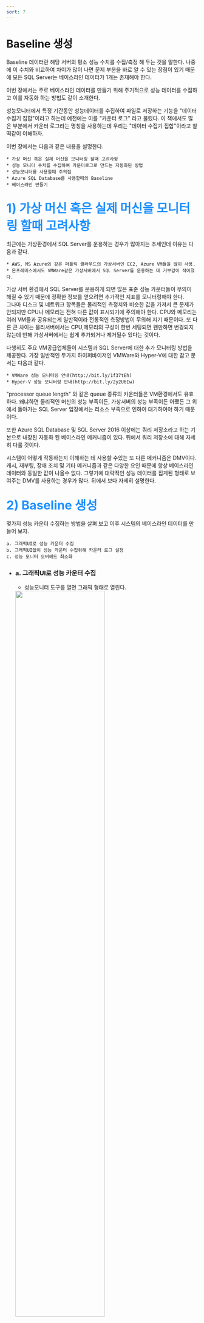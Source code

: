 ```yaml
---
sort: 7
---
```


# Baseline 생성
Baseline 데이터란 해당 서버의 평소 성능 수치를 수집/측정 해 두는 것을 말한다. 나중에 이 수치와 비교하여 차이가 많이 나면 문제 부분을 바로 알 수 있는 장점이 있기 때문에 모든 SQL Server는 베이스라인 데이터가 1개는 존재해야 한다.
 
이번 장에서는 주로 베이스라인 데이터를 만들기 위해 주기적으로 성능 데이터를 수집하고 이를 자동화 하는 방법도 같이 소개한다.  

성능모니터에서 특정 기간동안 성능데이터를 수집하여 파일로 저장하는 기능을 "데이터 수집기 집합"이라고 하는데 예전에는 이를 "카운터 로그" 라고 불렀다. 이 책에서도 많은 부분에서 카운터 로그라는 명칭을 사용하는데 우리는 "데이터 수집기 집합"이라고 찰떡같이 이해하자.  

이번 장에서는 다음과 같은 내용을 설명한다.

    * 가상 머신 혹은 실제 머신을 모니터링 할때 고려사항
    * 성능 모니터 수치를 수집하여 카운터로그로 만드는 자동화된 방법
    * 성능모니터를 사용할때 주의점
    * Azure SQL Database를 사용할때의 Baseline
    * 베이스라인 만들기

## <font color='dodgerblue' size="6">1) 가상 머신 혹은 실제 머신을 모니터링 할때 고려사항</font>
최근에는 가상환경에서 SQL Server를 운용하는 경우가 많아지는 추세인데 이유는 다음과 같다.

    * AWS, MS Azure와 같은 퍼플릭 클라우드의 가상서버인 EC2, Azure VM들을 많이 사용.
    * 온프레미스에서도 VMWare같은 가상서버에서 SQL Server를 운용하는 데 거부감이 적어졌다.

가상 서버 환경에서 SQL Server를 운용하게 되면 많은 표준 성능 카운터들이 무의미 해질 수 있기 때문에 정확한 정보를 얻으려면 추가적인 지표를 모니터링해야 한다.  
그나마 디스크 및 네트워크 항목들은 물리적인 측정치와 비슷한 값을 가져서 큰 문제가 안되지만 CPU나 메모리는 전혀 다른 값이 표시되기에 주의해야 한다. CPU와 메모리는 여러 VM들과 공유되는게 일반적이라 전통적인 측정방법이 무의해 지기 때문이다. 또 다른 큰 차이는 물리서버에서는 CPU,메모리의 구성이 한번 세팅되면 왠만하면 변경되지 않는데 반해 가상서버에서는 쉽게 추가되거나 제거될수 있다는 것이다.

다행히도 주요 VM공급업체들이 시스템과 SQL Server에 대한 추가 모니터링 방법을 제공한다. 가장 일반적인 두가지 하이퍼바이저인 VMWare와 Hyper-V에 대한 참고 문서는 다음과 같다.

    * VMWare 성능 모니터링 안내(http://bit.ly/1f37tEh)
    * Hyper-V 성능 모니터링 안내(http://bit.ly/2y2U6Iw)

"processor queue length" 와 같은 queue 종류의 카운터들은 VM환경에서도 유효하다. 왜냐하면 물리적인 머신의 성능 부족이든, 가상서버의 성능 부족이든 어쨌든 그 위에서 돌아가는 SQL Server 입장에서는 리소스 부족으로 인하여 대기하여야 하기 때문이다.

또한 Azure SQL Database 및 SQL Server 2016 이상에는 쿼리 저장소라고 하는 기본으로 내장된 자동화 된 베이스라인 메커니즘이 있다. 뒤에서 쿼리 저장소에 대해 자세히 다룰 것이다.

시스템이 어떻게 작동하는지 이해하는 데 사용할 수있는 또 다른 메커니즘은 DMV이다. 캐시, 재부팅, 장애 조치 및 기타 메커니즘과 같은 다양한 요인 때문에 항상 베이스라인 데이터와 동일한 값이 나올수 없다. 그렇기에 대략적인 성능 데이터를 집계된 형태로 보여주는 DMV를 사용하는 경우가 많다. 뒤에서 보다 자세히 설명한다.

## <font color="dodgerblue" size="6">2) Baseline 생성</font>
몇가지 성능 카운터 수집하는 방법을 살펴 보고 이후 시스템의 베이스라인 데이터를 만들어 보자.

    a. 그래픽UI로 성능 카운터 수집
    b. 그래픽UI없이 성능 카운터 수집위해 카운터 로그 설정
    c. 성능 모니터 오버헤드 최소화

- ### a. 그래픽UI로 성능 카운터 수집

    - 성능모니터 도구를 열면 그래픽 형태로 열린다.  
    <img src = "image/07/PerfMon01_addCounter.png" width="70%">  

    - 성능카운터 추가
        ```
        -> 툴바에서 + 버튼을 누르거나 단축키 ctrl + N을 눌러 카운터를 추가할 수 있는 창 오픈.  
        -> "다음 컴퓨터에서 카운터 선택" 부분은 기본적으로 "로컬 컴퓨터"로 선택되어 있다.  
        ```
    <img src = "image/07/PerfMon01_01.png" width="70%">

    - 샘플로 SQLServer:Latches:Total Latch Wait Time(ms) 수집해보자

        ```
        -> 카운터에서 SQLServer:Latches 카운터를 선택
        -> 아래 화살표를 누르면 하위 카운터들이 나열되는데 "Total Latch Wait Time(ms)"를 선택.        
        -> 하단의 Add 버튼을 눌러 추가한다.
        -> "확인" 버튼을 눌러 최종 완료.    
        ```
        <img src = "image/07/PerfMon01_02.png" width="70%">
    
    - 베이스라인을 만들기 위해 카운터 로그를 수집할때는 보통 아래 카운터를 수집하는게 일반적.

        ```
        Object(Instance)                    Counter
        ----------------------------------  ----------------------------------------------------
        Memory                              Available MBytes
                                            Pages/sec
        PhysicalDisk(Data-disk, Log-disk)   % Disk Time
                                            Current Disk Queue Length
                                            Disk Transfers/sec
                                            Disk Bytes/sec     
        Processor(_Total)                   % Processor Time
                                            % Privileged Time
        System                              Processor Queue Length
                                            Context Switches/sec
        Network Interface(Network card)     Bytes Total/sec
        Network Segment                     % Net Utilization
        SQLServer:Access Methods            FreeSpace Scans/sec
                                            Full Scans/sec
        SQLServer:Buffer Manager            Buffer cache hit ratio
        SQLServer:Latches                   Total Latch Wait Time (ms)
        SQLServer:Locks(_Total)             Lock Timeouts/sec
                                            Lock Wait Time (ms)
                                            Number of Deadlocks/sec
        SQLServer:Memory Manager            Memory Grants Pending
                                            Target Server Memory (KB)
                                            Total Server Memory (KB)
        SQLServer:SQL Statistics            Batch Requests/sec
                                            SQL Re-Compilations/sec
        SQLServer:General Statistics        User Connections
        ```

    - 모든 성능 카운터를 추가했으면 확인을 클릭하여 카운터 추가 대화 상자를 닫습니다.  
    <img src = "image/07/PerfMon01_03.png" width="80%">  
    그래픽 차트형태로 실시간 데이터가 보여지고 있다.

    - **카운터 항목 정보 설정파일로 저장**  
      그래픽 UI화면에서 매번 성능 카운터를 추가하는 것은 매우 피곤한 작업이다. 우리는 최초에만 추가하고 나중에는 리스트를 어디엔가 저장하고 불러와서 바로 사용하길 원한다.
      
        - **첫번째 : htm 세팅 정보**
            - htm파일로 세팅 저장
            ```
            성능 모니터의 오른쪽 프레임을 마우스 오른쪽 단추로 클릭하고 "설정을 다른 이름으로 저장" 메뉴 항목을 선택.
            그러면 .htm로 리스트를 저장하게 된다.
            저장된 htm파일은 뒤에서 설명하는 카운터로그 만들기에도 사용가능 
            ```
            <img src = "image/07/PerfMon01_04.png" width="80%">  
            ```tip
            htm 파일이기 때문에 Internet Explorer 브라우저에서 열면 ActiveX를 통해 성능 모니터 화면을 캡처한 것처럼 다시 볼수 있다.
            다른 브라우저 안됨.          
            ![이미지 이름](image/07/PerfMon01_05.png){: width="80%"}  
            Internet Explorer에서 열린 것에 주의하자.
            ```
            - htm 세팅 불러오기
            ```
            1. htm파일을 텍스트에디터로 열고 전체내용 복사.
            2. 성능모니터의 오른쪽 화면에서 "카운터 목록 붙여넣기" 버튼 클릭
            ```
            <img src = "image/07/PerfMon01_06.png" width="80%">  
            모든 카운터가 다시 보인다
      
        - **두번째 : PerfmonCfg 세팅 정보**  
        독립실행형 모드로 성능모니터를 실행하여 .PerfmonCfg 파일로 세팅 저장하면 된다.  
        Erin Stellato가 "성능 모니터에 대한 기본 카운터 사용자 지정"(http://bit.ly/1brQKeZ) 기사에서 설명하는 방법. 

            독립 실행모드로 성능 모니터 실행.  
            ```
            명령어로 perfmon /sys 로 치면 성능 모니터가 단촐하게 열린다. 
            카운터를 추가한 후 이 화면을 닫고 다시 실행해도 추가된 카운터들이 그대로 보인다. 즉 어딘가에 설정이 자동 저장되는 것이다.
            PerfmonCfg 파일로..  
            우리는 파일 / 다른 이름으로 세팅 저장 메뉴를 통해 여러개의 설정 파일을 저장해 놓을 수 있다.
            그리고 저장된 설정 파일을 더블클릭해서 열면 마지막 실행되었던 성능 모니터가 그대로 열린다.  
            꼼수로 .blg 파일 클릭했을때도 독립실행모드로 열리니 더미 .blg 하나 만들어 놓으면 명령어 칠필요 없음.
            ```
            <img src = "image/07/PerfMon01_07.png" width="80%">  
        



- ### b. 그래픽UI없이 성능 카운터 수집위해 카운터 로그 설정
    나중에 분석하기 위해 UI없이 일정 기간동안의 성능 데이터를 수집/저장하는 카운터 로그 기능은 필수이다. 또한 그래픽 UI에서 발생하는 오버헤드를 줄일수 있어서 더욱 편리하고 자동화하기에도 좋은 방법이다.

    - <b>b.1 카운터 로그 만들기 첫걸음 (일일이 수동 추가)</b>  
        일일이 필요 카운터를 추가하여 카운터 로그 만들어 보자

        * 성능모니터 > 데이터 수집기 집합 > 사용자 정의 > 오른쪽 마우스 클릭 > 새로 만들기 > 데이터 수집기 집합  
        이름을 지정하고 "수동으로 만들기(고급)" 을 선택하고 다음을 누른다.  
        <img src = "image/07/CounterLog01_.png" width="60%">

        * 어떤 형식의 데이터를 선택할것인지 화면이 뜨는데 "성능 카운터" 선택하고 다음을 누른다.  
        <img src = "image/07/CounterLog02_.png" width="60%">

        * 원하는 성능 카운터들을 추가하고 데이터를 수집할 샘플 간격을 초단위로 입력하고 다음을 누른다.  
        <img src = "image/07/CounterLog03_.png" width="60%">    

        * 데이터를 저장할 폴더를 지정하고 다음을 누른다.  
        <img src = "image/07/CounterLog04_.png" width="60%">    

        * 실행할 계정을 선택하거나(보통은 기본값) 기타 동작을 선택하고 마침을 누른다.  
        <img src = "image/07/CounterLog05_.png" width="60%">        

        * 만들어진 데이터 수집기 집합인 CounterLog 을 오른쪽 클릭하고 속성 > 일정을 선택한다.  
        다음과 같이 시작일정을 추가할수 있다.  
        <img src = "image/07/CounterLogSche01_openProp.png" width="80%">
        <img src = "image/07/CounterLogSche02_addSche.png" width="60%">

        * 중지조건도 지정해 얼마만큼만 실행될지 정할수 있다.  
        <img src = "image/07/CounterLogSche03_addStop.png" width="60%">     

        * 결과가 .blg 이진파일형태로 저장되는데 csv로 바꿀수 있다.
        ```
        -> 만들어진 데이터 수집기 집합인 CounterLog을 선택
        -> 오른쪽 DataCollector01을 오른쪽 클릭 > 속성
        -> 로그형식을 "쉼표로 구분" 선택하면 csv의 텍스트 포맷으로 저장  
        ```        
        <img src = "image/07/CounterLog06_00_selectRight.png" width="70%"> 
        <img src = "image/07/CounterLog06_.png" width="60%"> 

        * 저장되는 파일명을 DataCollector01에서 다른 것으로 바꿀수 있다.  
        <img src = "image/07/CounterLog07_.png" width="60%">     

    - <b>b.2 템플릿(.htm)을 사용하여 카운터 로그 만들기</b>  
        이전에 저장해 놓은 .htm 파일을 이용해 좀더 쉽게 카운터 로그 만들기

        * 성능모니터 > 데이터 수집기 집합 > 사용자 정의 > 오른쪽 마우스 클릭 > 새로 만들기 > 데이터 수집기 집합  
          이름 지정 후 "템플릿으로부터 만들기(권장)" 선택하고 다음.  
          <img src = "image/07/CounterLogFromHtm01_.PNG" width="60%">

        * 템플릿 지정할수 있는 화면에서 "찾아보기"를 눌러 위에서 저장해 놓은 htm 파일을 지정.           
        <img src = "image/07/CounterLogFromHtm02_.PNG" width="60%">
        ```tip
        기본적으로 xml만 선택할 수 있지만 "모든파일"로 바꿔서 htm 파일을 찾기
        ```
        <img src = "image/07/CounterLogFromHtm02_01_.PNG" width="60%">  
        위와 같은 화면으로 바뀜. "마침"을 눌러 설정완료

        * 성능모니터의 다음과 같은 카운터 로그가 만들어진다.  
        <img src = "image/07/CounterLogFromHtm03_.PNG" width="70%">  
        오른쪽영역의 DataCollector01을 오른쪽 마우스 속성을 보면 카운터항목들만 추가되어 있고 다른 설정들은 아무것도 안되어 있다.  
        이것이 .htm 설정 파일을 이용의 단점이다. xml설정파일을 모든 설정들이 저장되어 있기 때문에 훨씬 편리.  
        <img src = "image/07/CounterLogFromHtm03_01_.PNG" width="70%">  
        
    - <b>b.3 템플릿(.xml)을 사용하여 카운터 로그 만들기</b> 
        * 위 b.1에서 만들어 놓은 CounterLog 카운터로그를 오른 클릭-> 템플릿 저장 선택  
        <img src = "image/07/CounterLogFromXml00_saveTpl.png" width="70%">  
        xml파일로 설정을 저장할수 있다.
        
        * 설정을 저장했으면 테스트를 위해 CounterLog 카운터로그 자체를 삭제  
        <img src = "image/07/CounterLogFromXml00_01_delete.png" width="70%">  

        * 신규 카운터 로그를 만들기  
        성능모니터 > 데이터 수집기 집합 > 사용자 정의 > 오른쪽 마우스 클릭 > 새로 만들기 > 데이터 수집기 집합  
        "템플릿으로부터 만들기(권장)" 선택하고 다음 클릭
        <img src = "image/07/CounterLogFromXml01_new.png" width="70%"> 

        * 어떤 템플릿을 선택할 수 있는 화면이 나오는 "찾아보기" 눌러 저장해 놓은 xml 파일 선택
        <img src = "image/07/CounterLogFromHtm02_.PNG" width="70%">          
        아래와 같이 xml의 설정파일을 불러왔다. 마침 클릭  
        <img src = "image/07/CounterLogFromXml02_browseTpl.png" width="70%">  

        * 성능 모니터에서 만들어진 카운터로그를 살펴보자
        htm설정파일로는 카운터항목들만 가져왔는데 xml설정파일은 일정, 중지조건 등 모든 설정을 다 가져올 수 있다.  
        <img src = "image/07/CounterLogFromXml03_01_sche.png" width="70%">
        <img src = "image/07/CounterLogFromXml03_02_stopCondi.png" width="70%">
        <img src = "image/07/CounterLogFromXml03_03_comma.png" width="70%">
        <img src = "image/07/CounterLogFromXml03_04_newName.png" width="70%">

    ```note
    이진 파일인 .blg은 파일을 더블클릭만 해도 독립 실행형 성능 모니터 화면이 열려 바로 그래픽 UI로 분석할 수 있다.  
    하지만 크기가 csv보다 몇배나 크기 때문에 실서버에서 측정하고 테스트서버로 옮기는 등의 일반적인 경우때문에 권장하지 않는다.  
    대부분 csv로 저장하는 편.
    나중에 blg를 csv로 변환할 수도 있다.
    ```

    ```note
    **PAL 사용**

    또한 Microsoft에서 제공하는 도구 인 PAL( [`Performance Analysis of Logs`](https://bit.ly/2KeJJmy) )을 사용하면 이러한 데이터 중 일부를 보다 쉽게 분석 할 있다. 성능모니터의 카운터 로그 데이터를 이용해 분석을 쉽게 해주는 툴이다.         
    ```

    추가적인 성능 모니터 사용 지침을 사용해 좀더 자세한 내용을 살펴 볼수 있다.
    [Windows Server 2022의 성능 튜닝 지침](https://docs.microsoft.com/ko-kr/windows-server/administration/performance-tuning/)

- ### c. 성능 모니터 오버헤드 최소화
    성능 모니터는 오버헤드를 최소화하도록 만들어졌지만 그래도 시스템 영향을 적게 받게 하기 위해서는 다음 사항을 고려해야 한다.

        - 카운터 수를 제한. 정말로 1차적으로 필요한 것만 지정
        - 성능 모니터 그래프 기능보다는 카운터 로그 사용하여 데이터 수집
        - 그래프 기능 사용할 경우에는 원격으로 성능 모니터 접근
        - 물리적으로 별도의 디스크에 카운터 로그 저장
        - 샘플링 간격 늘리기

    - 카운터 수 제한  
    짧은 간격으로 많은 수의 카운터들을 수집하는 것은 시스템에 약간이나마 오버헤드가 추가될 수 있다. 이 오버헤드의 대부분은 추가한 성능 카운터 갯수에 의해 발생하므로 선택한 카운터들에 대해 자세히 알 필요가 있다. 
     따라서 모니터링하려는 개체와 그 이유를 아는 것이 중요하다.

    - 카운터 로그 형태로 성능 데이터를 수집하고 원본 서버에 저장  
    성능 모니터의 그래프를 사용하여 실시간 성능 데이터를 그래프 형태로 보면 해당 시스템에 상당한 오버 헤드가 발생한다. 그렇기에 원본 서버에서는 카운터 로그형태로 수집 된 성능파일을 만들며 이때 모니터링되는 디스크가 아닌 별도의 로컬 디스크에 저장하는것이 좋다. 그 후 이를 원격 컴퓨터에서 열어서 그 후 그래프로 보는 방식으로 사용해야 한다.


    - 샘플링 간격 늘리기  
    기본 모니터링 중 리소스 사용 패턴에 주로 관심이 있기 때문에 성능 데이터 샘플링 간격을 60 초 이상으로 쉽게 늘려 로그 파일 크기를 줄이고 디스크 I/O에 대한 수요를 줄일 수 있다. 또한 짧은 샘플링 간격을 사용하여 민감한 타이밍 문제를 감지하고 진단 할 수도 있다. 보는 동안에도
    성능 모니터는 대화식으로 그래프를 작성하고 샘플 당 기본값 인 1 초에서 샘플링 간격을 늘립니다.

## <font color="dodgerblue" size="6">3) Baseline 데이터를 바탕으로 시스템 활동 분석</font>
데이터베이스 애플리케이션의 기본 동작은 다음과 같은 다양한 요인으로 인해 시간이 지남에 따라 시시각각 변화한다.

    * 데이터 볼륨과 배포 변화
    * 사용자 기반 증가
    * 어플리케이션 사용 패턴의 변화
    * 응용 프로그램 동작의 추가 또는 변경
    * 새 서비스 팩 또는 소프트웨어 업그레이드 설치
    * 하드웨어 변경

이러한 변경으로 베이스라인 데이터가 오래되면 될 수록 현재와 차이가 많이 발생하게 된다. 따라서 정기적으로 새로운 베이스라인을 만들어 두는 것이 중요하며 필요한 경우에는 나중에 참조 할 수 있도록 이전 기준 로그를 아카이브해 두는 것도 좋다.

예) 베이스라인을 월별로 비교해 보면 시스템의 패턴과 장기적인 추세 예측하는데 도움이 된다.

다음 단계에 따라 성능 모니터 도구를 사용하여 이전에 만들어놓았던 베이스라인 또는 카운터 로그 데이터를 분석 할 수 있다.

- a. 카운터 로그를 엽니다.  
    성능 모니터의 도구 모음 > 로그 데이터보기 > 로그 파일의 이름을 선택. 또는 단축키 (ctrl + L)  

    <img src = "image/07/PerfMon01_logAdd.png" width="70%">     
    <img src = "image/07/PerfMon02_logSource.png" width="50%">     


- b. 원하는 카운터만 추가  
    데이터 탭을 눌러 화면에 보여주고 싶은 성능 카운터를 추가.  
    주의할 것은 카운터 로그를 생성하는 동안 수집한 성능 개체, 카운터 및 인스턴스만 추가할 수 있다는 것.

    <img src = "image/07/PerfMon03_logCounterAdd.png" width="50%">  
    필요한 카운터들만 추가한다.  

    <img src = "image/07/PerfMon04_openCounterWin.png" width="50%">         
    <img src = "image/07/PerfMon05_addedCounter.png" width="50%">  
    보고 싶은 카운터들만 추가된 화면  

    <img src = "image/07/PerfMon06_addedAll.PNG" width="50%">   

- c. 아래 그림과 같이 시간 범위를 적절히 조정하면 원하는 시간대 데이터만 볼수도 있다.
    <img src = "image/07/PerfMon07_timeRange.png" width="50%">     

성능 검토 중에 성능 카운터의 현재 값을 최신 베이스라인과 비교하여 데이터베이스의 시스템 수준 동작을 분석 할 수 있다. 성능 데이터를 비교할 때 다음 사항을 고려.

    * 두 경우 모두 동일한 성능 카운터 집합을 사용.
    * 개별 카운터에 적용 할 수있는 카운터의 최소, 최대 및 평균 값을 비교.
    * 일부 카운터에는 권장 수치가 없다.
      그 값은 응용 프로그램에 따라 다르기 때문에 해당 기준 카운터와의 상대적 비교는 필수. 
      예) SQL Server에 대한 User Connections 카운터의 현재 값은 응용 프로그램의 좋고 나쁨을 나타내지 않는다.
      그러나 해당 기준 값과 비교하면 사용자 연결 수가 크게 증가하여 워크로드가 증가 함을 알 수 있다.
    * 현재 카운터 로그와 베이스라인 카운터 로그에서 카운터 값 범위를 비교. 카운터의 개별 값의 변동은 값 범위에 의해 정규화된다.
    * 같은 날의 로그를 비교 권장.
      대부분의 애플리케이션에서 사용 패턴은 하루 중 다른 부분에 따라 다르다 특정 시간 동안 카운터의 최소, 최대 및 평균 값을 얻으려면
      이전에 표시된대로 카운터 로그의 시간 범위를 조정한다.

시스템 수준 병목 현상이 확인되면 응용 프로그램의 내부 동작을 분석하여 병목 현상의 원인을 확인해야 한다. 병목 현상의 원인을 식별하고 최적화하면 시스템 리소스를 효율적으로 사용하는 데 도움이 됩니다.

## <font color="dodgerblue" size="6">4) Azure SQL Database의 베이스라인</font>
물리 머신이든 가상 머신이든 모든 SQL Server 인스턴스에서 베이스라인이 필요하다. 또한 Azure SQL Database에서도  성능 베이스라인 데이터를 만들어야 한다.
하지만 PaaS(서비스로서의 데이터베이스) 제품이기 때문에 OS가 설치된 가상 머신 또는 물리적 서버가 존재하지 않는다. 당연하게도 성능 모니터같은 기존 툴을 사용할 수 없기 않기 때문에 다른 방법을 사용해야 한다.

하지만 실제 물리적인 CPU 또는 디스크의 사용량을 측정하지 못하는 대신 Microsoft에서 정의한 DTU(데이터베이스 트랜잭션 단위)라는 성능 측정 단위를 사용해야 한다. Azure Portal같은 도구를 통해 시간이 지남에 따라 데이터베이스의 DTU 동작 활동을 관찰 할 수 있다.

DTU는 I/O, CPU 및 메모리등의 자원을 묶어서 특정 성능치로 구현하는 서비스 레벨이며 Azure에서만 존재하는 개념이다. 예를 들면 50 DTU면 250GB스토리지와 1200개의 동시세션까지 가능한 것이다. 그 이상의 스펙을 원한다면 DTU도 상위것을 선택해야 한다.  

<font size="5"><b>DTU 모니터링 방법</b></font>  
Azure SQL Database에서는 "성능 모니터" 같은 기존 툴을 사용 하지 못하기 때문에 이를 대신해 사용할 수 있는 몇 가지 방법이 몇 가지 있다.

    - sys.resource_stats를 쿼리하는 방법.
      14 일 실행 기록을 유지하고 5 분 간격으로 데이터를 집계하여 저장된다.

    - Azure Portal을 사용
      DTU 사용을 모니터링하기 위한 메커니즘을 제공하지만 베이스라인을 설정하는 메커니즘은 제공하지 않는다.
      그럴때는 Azure SQL Database 관련 DMV인 sys.dm_db_resource_stats를 사용해야 한다.
      이 DMV는 지정된 Azure SQL Database의 DTU 사용량에 대한 정보를 유지한다. 15 분 단위로 1 시간 분량의 정보를 포함한다.
      SQL Server 인스턴스에서와 같이 베이스라인을 설정하려면 시간이 지남에 따라 변화하는 이 데이터를 캡처해야 한다. 
      sys.dm_db_resource_stats에 표시된 정보를 테이블로 수집한 후 Azure SQL Database의 성능 메트릭에 대한 베이스라인을 설정할 수 있다.

Azure SQL Database에는 기본적으로 쿼리 저장소가 활성화되어 있으므로 이를 사용하여 시스템에서 일어나는 일을 이해할 수 있다.

## <font color="dodgerblue" size="6">5) 요약</font>
이 장에서는 성능 모니터 도구를 사용하여 SQL Server의 전반적인 동작과 성능이 느린 데이터베이스 응용 프로그램이 시스템 리소스에 미치는 영향을 분석하는 방법을 배웠고 또한 서버 및 데이터베이스 모니터링의 일부로 베이스라인 설정에 대해서도 배웠다. 이러한 도구를 사용하면 베이스라인을 벗어나는 평소와 다른 이상 동작이 발생할 때를 보다 빠르게 알아챌 수 있게 된다. 또한 데이터가 부실하지 않도록 정기적으로 베이스라인을 갱신하는 것이 좋다.

다음 장에서는 성능 튜닝을 위해 데이터베이스 애플리케이션의 워크로드를 분석하는 방법을 배워 본다.
